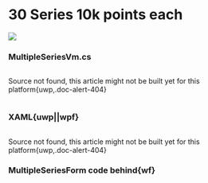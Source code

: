 # 30 Series 10k points each

![](https://raw.githubusercontent.com/Live-Charts/WebSiteDocs/master/v1/Resources/30series10k.png)

<uses-geared></uses-geared>

<pulled></pulled>

### MultipleSeriesVm.cs

```{wpf,!https://raw.githubusercontent.com/Live-Charts/GearedExamples/master/WinForms/MultipleSeries/MultipleSeriesVm.cs}

```

Source not found, this article might not be built yet for this platform{uwp,.doc-alert-404}

```{wf,!https://raw.githubusercontent.com/Live-Charts/GearedExamples/master/WinForms/MultipleSeries/MultipleSeriesVm.cs}

```

### XAML{uwp||wpf}

```{wpf,!https://raw.githubusercontent.com/Live-Charts/GearedExamples/master/Wpf/MultipleSeriesTest/MultipleSeriesView.xaml}

```

Source not found, this article might not be built yet for this platform{uwp,.doc-alert-404}

### MultipleSeriesForm code behind{wf}

```{wf,!https://raw.githubusercontent.com/Live-Charts/GearedExamples/master/WinForms/MultipleSeries/MultipleSeriesExample.cs}

```
